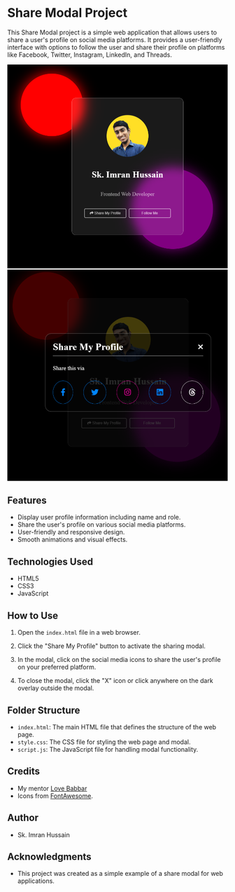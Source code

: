 # Share Modal Project

This Share Modal project is a simple web application that allows users to share a user's profile on social media platforms. It provides a user-friendly interface with options to follow the user and share their profile on platforms like Facebook, Twitter, Instagram, LinkedIn, and Threads.

![Share Modal Screenshot](images/screenshot_1.png)
![Share Modal Screenshot](images/screenshot_2.png)

## Features

- Display user profile information including name and role.
- Share the user's profile on various social media platforms.
- User-friendly and responsive design.
- Smooth animations and visual effects.

## Technologies Used

- HTML5
- CSS3
- JavaScript

## How to Use

1. Open the `index.html` file in a web browser.

2. Click the "Share My Profile" button to activate the sharing modal.

3. In the modal, click on the social media icons to share the user's profile on your preferred platform.

4. To close the modal, click the "X" icon or click anywhere on the dark overlay outside the modal.

## Folder Structure

- `index.html`: The main HTML file that defines the structure of the web page.
- `style.css`: The CSS file for styling the web page and modal.
- `script.js`: The JavaScript file for handling modal functionality.

## Credits

- My mentor [Love Babbar](https://github.com/loveBabbar)
- Icons from [FontAwesome](https://fontawesome.com/).

## Author

- Sk. Imran Hussain

## Acknowledgments

- This project was created as a simple example of a share modal for web applications.

